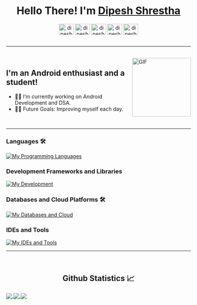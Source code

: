 
<h1 align="center">Hello There! I'm <a href='https://dipesh_shrestha.github.io/' target="_blank">Dipesh Shrestha</a> </h1>

<p align='center'>
<a href="#" target="blank"><img align="center" src="https://raw.githubusercontent.com/rahuldkjain/github-profile-readme-generator/master/src/images/icons/Social/linked-in-alt.svg" alt="dipesh_shrestha" height="30" width="40" /></a>
<a href="#" target="blank"><img align="center" src="https://raw.githubusercontent.com/rahuldkjain/github-profile-readme-generator/master/src/images/icons/Social/github.svg" alt="dipesh_shrestha" height="30" width="40" /></a>
<a href="#" target="blank"><img align="center" src="https://raw.githubusercontent.com/rahuldkjain/github-profile-readme-generator/master/src/images/icons/Social/leet-code.svg" alt="dipesh_shrestha" height="30" width="40" /></a>
<a href="#" target="blank"><img align="center" src="https://raw.githubusercontent.com/rahuldkjain/github-profile-readme-generator/master/src/images/icons/Social/hackerrank.svg" alt="dipesh_shrestha" height="30" width="40" /></a>
<a href="#"><img align="center" src="https://raw.githubusercontent.com/rahuldkjain/github-profile-readme-generator/master/src/images/icons/Social/twitter.svg" alt="dipesh_shrestha" height="30" width="40" /></a>
<br><br>

---

<br>
<img align="right" alt="GIF" height="160px" src="https://media.giphy.com/media/du3J3cXyzhj75IOgvA/giphy.gif" />

## I'm an Android enthusiast and a student!  

- 👨‍💻 I’m currently working on Android Development and DSA.
- 💪🏼 Future Goals: Improving myself each day.
<br>

---

### Languages 🛠 
[![My Programming Languages](https://skillicons.dev/icons?i=kotlin,java,html,css)](https://skillicons.dev)

### Development Frameworks and Libraries
[![My Development](https://skillicons.dev/icons?i=androidstudio,gradle)](https://skillicons.dev)

### Databases and Cloud Platforms 🛠 
[![My Databases and Cloud](https://skillicons.dev/icons?i=firebase,mysql,sqlite)](https://skillicons.dev)

### IDEs and Tools
[![My IDEs and Tools](https://skillicons.dev/icons?i=androidstudio,idea,vscode,git,github,postman)](https://skillicons.dev)

---

<br/>
<h2 align="center"> Github Statistics 📈 </h2>
 
<a href="https://github.com/anuraghazra/github-readme-stats">
  <img align="center" src="https://github-readme-stats.vercel.app/api?username=DipeshShrestha123&theme=dark&hide_border=true" />
</a>
<a href="https://github.com/anuraghazra/github-readme-stats">
  <img align="center" src="https://github-readme-stats.vercel.app/api/top-langs/?username=DipeshShrestha123&layout=compact&theme=dark&hide_border=true" />
</a>
<a href="https://github.com/anuraghazra/github-readme-stats">
  <img align="center" src="http://github-readme-streak-stats.herokuapp.com?user=DipeshShrestha123&theme=dark&hide_border=true&date_format=M%20j%5B%2C%20Y%5D" />
</a><br><br>

